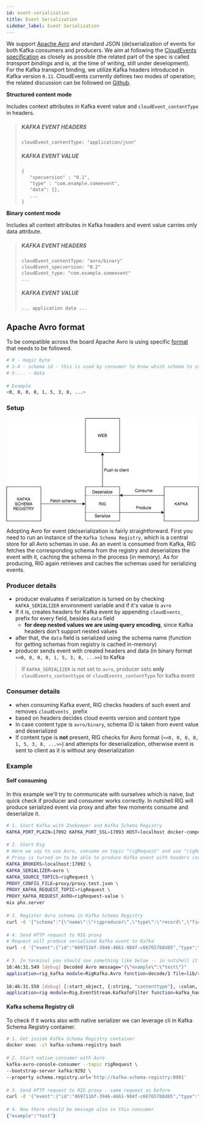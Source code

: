 ```yaml
---
id: event-serialization
title: Event Serialization
sidebar_label: Event Serialization
---
```


We support [Apache Avro](https://avro.apache.org/) and standard JSON (de)serialization of events for both Kafka consumers and producers. We aim at following the [CloudEvents specification](https://github.com/cloudevents/spec) as closely as possible (the related part of the spec is called _transport bindings_ and is, at the time of writing, still under development). For the Kafka transport binding, we utilize Kafka headers introduced in Kafka version `0.11`. CloudEvents currently defines two modes of operation; the related discussion can be followed on [Github](https://github.com/cloudevents/spec/pull/337/files).


**Structured content mode**

Includes context attributes in Kafka event value and `cloudEvent_contentType` in headers.

> ##### KAFKA EVENT HEADERS
>
> ```
> cloudEvent_contentType: "application/json"
> ```
>
> ##### KAFKA EVENT VALUE
>
> ```
> {
>    "specversion" : "0.1",
>    "type" : "com.example.someevent",
>    "data": {},
>    ...
> }
> ```

**Binary content mode**

Includes all context attributes in Kafka headers and event value carries only data attribute.

> ##### KAFKA EVENT HEADERS
>
> ```
> cloudEvent_contentType: "avro/binary"
> cloudEvent_specversion: "0.2"
> cloudEvent_type: "com.example.someevent"
> ...
> ```
>
> ##### KAFKA EVENT VALUE
>
> ```
> ... application data ...
> ```

## Apache Avro format

To be compatible across the board Apache Avro is using specific [format](https://docs.confluent.io/current/schema-registry/docs/serializer-formatter.html#wire-format) that needs to be followed.

```bash
# 0 - magic byte
# 1-4 - schema id - this is used by consumer to know which schema to use for deserialization
# 5-... - data

# Example
<0, 0, 0, 0, 1, 5, 3, 8, ...>
```

### Setup

![event-serialization-avro](assets/event-serialization-avro.png)

Adopting Avro for event (de)serialization is fairly straightforward. First you need to run an instance of the `Kafka Schema Registry`, which is a central store for all Avro schemas in use. As an event is consumed from Kafka, RIG fetches the corresponding schema from the registry and deserializes the event with it, caching the schema in the process (in memory). As for producing, RIG again retrieves and caches the schemas used for serializing events.


### Producer details

- producer evaluates if serialization is turned on by checking `KAFKA_SERIALIZER` environment variable and if it's value is `avro`
- If it is, creates headers for Kafka event by appending `cloudEvents_` prefix for every field, besides `data` field
  - **for deep nested values we are using query encoding**, since Kafka headers don't support nested values
- after that, the `data` field is serialized using the schema name (function for getting schemas from registry is cached in-memory)
- producer sends event with created headers and data (in binary format `<<0, 0, 0, 0, 1, 5, 3, 8, ...>>`) to Kafka

> If `KAFKA_SERIALIZER` is not set to `avro`, producer sets **only** `cloudEvents_contenttype` or `cloudEvents_contentType` for kafka event

### Consumer details

- when consuming Kafka event, RIG checks headers of such event and removes `cloudEvents_` prefix
- based on headers decides cloud events version and content type
- In case content type is `avro/binary`, schema ID is taken from event value and deserialized
- If content type is **not** present, RIG checks for Avro format (`<<0, 0, 0, 0, 1, 5, 3, 8, ...>>`) and attempts for deserialization, otherwise event is sent to client as it is without any deserialization

### Example

#### Self consuming

In this example we'll try to communicate with ourselves which is naive, but quick check if producer and consumer works correctly. In nutshell RIG will produce serialized event via proxy and after few moments consume and deserialize it.

```bash
# 1. Start Kafka with Zookeeper and Kafka Schema Registry
KAFKA_PORT_PLAIN=17092 KAFKA_PORT_SSL=17093 HOST=localhost docker-compose -f integration_tests/kafka_tests/docker-compose.yml up -d

# 2. Start Rig
# Here we say to use Avro, consume on topic "rigRequest" and use "rigRequest-value" schema from Kafka Schema Registry
# Proxy is turned on to be able to produce Kafka event with headers (needed for cloud events)
KAFKA_BROKERS=localhost:17092 \
KAFKA_SERIALIZER=avro \
KAFKA_SOURCE_TOPICS=rigRequest \
PROXY_CONFIG_FILE=proxy/proxy.test.json \
PROXY_KAFKA_REQUEST_TOPIC=rigRequest \
PROXY_KAFKA_REQUEST_AVRO=rigRequest-value \
mix phx.server

# 3. Register Avro schema in Kafka Schema Registry
curl -d '{"schema":"{\"name\":\"rigproducer\",\"type\":\"record\",\"fields\":[{\"name\":\"example\",\"type\":\"string\"}]}"}' -H "Content-Type: application/vnd.schemaregistry.v1+json" -X POST http://localhost:8081/subjects/rigRequest-value/versions

# 4. Send HTTP request to RIG proxy
# Request will produce serialized Kafka event to Kafka
curl -d '{"event":{"id":"069711bf-3946-4661-984f-c667657b8d85","type":"com.example","time":"2018-04-05T17:31:00Z","specversion":"0.2","source":"\/cli","contenttype":"avro\/binary","data":{"example":"test"}},"partition":"test_key"}' -H "Content-Type: application/json" -X POST http://localhost:4000/myapi/publish-async

# 5. In terminal you should see something like below -- in nutshell it means event was successfully consumed, deserialized and forwarded to UI client
16:46:31.549 [debug] Decoded Avro message="{\"example\":\"test\"}"
application=rig_kafka module=RigKafka.Avro function=decode/1 file=lib/rig_kafka/avro.ex line=28 pid=<0.419.0>

16:46:31.550 [debug] [:start_object, {:string, "contenttype"}, :colon, {:string, "avro/binary"}, :comma, {:string, "data"}, :colon, :start_object, {:string, "example"}, :colon, {:string, "test"}, :end_object, :comma, {:string, "id"}, :colon, {:string, "069711bf-3946-4661-984f-c667657b8d85"}, :comma, {:string, "rig"}, :colon, :start_object, {:string, "correlation"}, :colon, {:string, "g2dkAA1ub25vZGVAbm9ob3N0AAADzAAAAAAA"}, :comma, {:string, "headers"}, :colon, :start_array, :start_array, {:string, "accept"}, :end_array, :comma, :start_array, {:string, "*/*"}, :end_array, :comma, :start_array, {:string, "content-length"}, :end_array, :comma, :start_array, {:string, "221"}, :end_array, :comma, :start_array, {:string, "content-type"}, :end_array, :comma, :start_array, {:string, ...}, :end_array, ...]
application=rig module=Rig.EventStream.KafkaToFilter function=kafka_handler/1 file=lib/rig/event_stream/kafka_to_filter.ex line=20 pid=<0.419.0>
```

#### Kafka schema Registry cli

To check if it works also with native serializer we can leverage cli in Kafka Schema Registry container.

```bash
# 1. Get inside Kafka Schema Registry container
docker exec -it kafka-schema-registry bash

# 2. Start native consumer with Avro
kafka-avro-console-consumer --topic rigRequest \
--bootstrap-server kafka:9292 \
--property schema.registry.url='http://kafka-schema-registry:8081'

# 3. Send HTTP request to RIG proxy - same request as before
curl -d '{"event":{"id":"069711bf-3946-4661-984f-c667657b8d85","type":"com.example","time":"2018-04-05T17:31:00Z","specversion":"0.2","source":"\/cli","contenttype":"avro\/binary","data":{"example":"test"}},"partition":"test_key"}' -H "Content-Type: application/json" -X POST http://localhost:4000/myapi/publish-async

# 4. Now there should be message also in this consumer
{"example":"test"}
```
